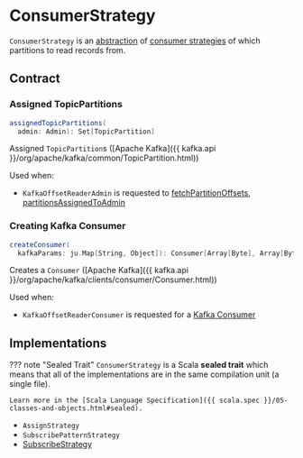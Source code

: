 # ConsumerStrategy

`ConsumerStrategy` is an [abstraction](#contract) of [consumer strategies](#implementations) of which partitions to read records from.

## Contract

### <span id="assignedTopicPartitions"> Assigned TopicPartitions

```scala
assignedTopicPartitions(
  admin: Admin): Set[TopicPartition]
```

Assigned `TopicPartition`s ([Apache Kafka]({{ kafka.api }}/org/apache/kafka/common/TopicPartition.html))

Used when:

* `KafkaOffsetReaderAdmin` is requested to [fetchPartitionOffsets](KafkaOffsetReaderAdmin.md#fetchPartitionOffsets), [partitionsAssignedToAdmin](KafkaOffsetReaderAdmin.md#partitionsAssignedToAdmin)

### <span id="createConsumer"> Creating Kafka Consumer

```scala
createConsumer(
  kafkaParams: ju.Map[String, Object]): Consumer[Array[Byte], Array[Byte]]
```

Creates a `Consumer` ([Apache Kafka]({{ kafka.api }}/org/apache/kafka/clients/consumer/Consumer.html))

Used when:

* `KafkaOffsetReaderConsumer` is requested for a [Kafka Consumer](KafkaOffsetReaderConsumer.md#consumer)

## Implementations

??? note "Sealed Trait"
    `ConsumerStrategy` is a Scala **sealed trait** which means that all of the implementations are in the same compilation unit (a single file).

    Learn more in the [Scala Language Specification]({{ scala.spec }}/05-classes-and-objects.html#sealed).

* `AssignStrategy`
* `SubscribePatternStrategy`
* [SubscribeStrategy](SubscribeStrategy.md)

